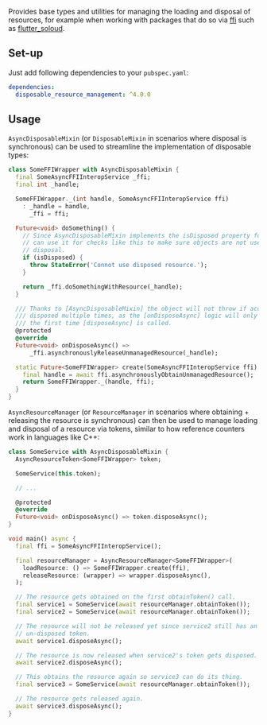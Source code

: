 Provides base types and utilities for managing the loading and disposal of
resources, for example when working with packages that do so via
[ffi](https://pub.dev/packages/ffi) such as
[flutter_soloud](https://pub.dev/packages/flutter_soloud).

## Set-up

Just add following dependencies to your `pubspec.yaml`:
```yaml
dependencies:
  disposable_resource_management: ^4.0.0
```

## Usage

`AsyncDisposableMixin` (or `DisposableMixin` in scenarios where disposal is
synchronous) can be used to streamline the implementation of disposable types:
```dart
class SomeFFIWrapper with AsyncDisposableMixin {
  final SomeAsyncFFIInteropService _ffi;
  final int _handle;

  SomeFFIWrapper._(int handle, SomeAsyncFFIInteropService ffi)
    : _handle = handle,
      _ffi = ffi;

  Future<void> doSomething() {
    // Since AsyncDisposableMixin implements the isDisposed property for us, we
    // can use it for checks like this to make sure objects are not used after
    // disposal.
    if (isDisposed) {
      throw StateError('Connot use disposed resource.');
    }

    return _ffi.doSomethingWithResource(_handle);
  }

  /// Thanks to [AsyncDisposableMixin] the object will not throw if accidentally
  /// disposed multiple times, as the [onDisposeAsync] logic will only be run
  /// the first time [disposeAsync] is called.
  @protected
  @override
  Future<void> onDisposeAsync() =>
      _ffi.asynchronouslyReleaseUnmanagedResource(_handle);

  static Future<SomeFFIWrapper> create(SomeAsyncFFIInteropService ffi) async {
    final handle = await ffi.asynchronouslyObtainUnmanagedResource();
    return SomeFFIWrapper._(handle, ffi);
  }
}
```

`AsyncResourceManager` (or `ResourceManager` in scenarios where obtaining +
releasing the resource is synchronous) can then be used to manage loading and
disposal of a resource via tokens, similar to how reference counters work in
languages like C++:
```dart
class SomeService with AsyncDisposableMixin {
  AsyncResourceToken<SomeFFIWrapper> token;

  SomeService(this.token);

  // ...

  @protected
  @override
  Future<void> onDisposeAsync() => token.disposeAsync();
}

void main() async {
  final ffi = SomeAsyncFFIInteropService();

  final resourceManager = AsyncResourceManager<SomeFFIWrapper>(
    loadResource: () => SomeFFIWrapper.create(ffi),
    releaseResource: (wrapper) => wrapper.disposeAsync(),
  );

  // The resource gets obtained on the first obtainToken() call.
  final service1 = SomeService(await resourceManager.obtainToken());
  final service2 = SomeService(await resourceManager.obtainToken());

  // The resource will not be released yet since service2 still has an
  // un-disposed token.
  await service1.disposeAsync();

  // The resource is now released when service2's token gets disposed.
  await service2.disposeAsync();

  // This obtains the resource again so service3 can do its thing.
  final service3 = SomeService(await resourceManager.obtainToken());

  // The resource gets released again.
  await service3.disposeAsync();
}
```
